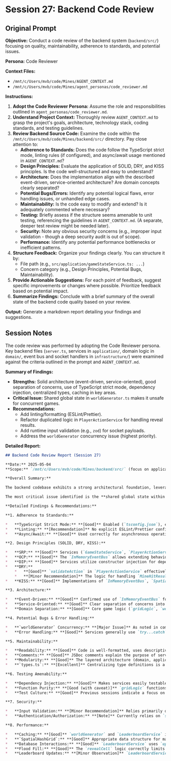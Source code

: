 # Session 27: Backend Code Review

## Original Prompt

**Objective:** Conduct a code review of the backend system (`backend/src/`) focusing on quality, maintainability, adherence to standards, and potential issues.

**Persona:** Code Reviewer

**Context Files:**
*   `/mnt/c/Users/mvb/code/Mines/AGENT_CONTEXT.md`
*   `/mnt/c/Users/mvb/code/Mines/agent_personas/code_reviewer.md`

**Instructions:**

1.  **Adopt the Code Reviewer Persona:** Assume the role and responsibilities outlined in `agent_personas/code_reviewer.md`.
2.  **Understand Project Context:** Thoroughly review `AGENT_CONTEXT.md` to grasp the project's goals, architecture, technology stack, coding standards, and testing guidelines.
3.  **Review Backend Source Code:** Examine the code within the `/mnt/c/Users/mvb/code/Mines/backend/src/` directory. Pay close attention to:
    *   **Adherence to Standards:** Does the code follow the TypeScript strict mode, linting rules (if configured), and async/await usage mentioned in `AGENT_CONTEXT.md`?
    *   **Design Principles:** Evaluate the application of SOLID, DRY, and KISS principles. Is the code well-structured and easy to understand?
    *   **Architecture:** Does the implementation align with the described event-driven, service-oriented architecture? Are domain concepts clearly separated?
    *   **Potential Bugs/Errors:** Identify any potential logical flaws, error handling issues, or unhandled edge cases.
    *   **Maintainability:** Is the code easy to modify and extend? Is it adequately commented where necessary?
    *   **Testing:** Briefly assess if the structure seems amenable to unit testing, referencing the guidelines in `AGENT_CONTEXT.md`. (A separate, deeper test review might be needed later).
    *   **Security:** Note any obvious security concerns (e.g., improper input validation - though a deep security audit is out of scope).
    *   **Performance:** Identify any potential performance bottlenecks or inefficient patterns.
4.  **Structure Feedback:** Organize your findings clearly. You can structure it by:
    *   File path (e.g., `src/application/gameStateService.ts: ...`)
    *   Concern category (e.g., Design Principles, Potential Bugs, Maintainability).
5.  **Provide Actionable Suggestions:** For each point of feedback, suggest specific improvements or changes where possible. Prioritize feedback based on potential impact.
6.  **Summarize Findings:** Conclude with a brief summary of the overall state of the backend code quality based on your review.

**Output:** Generate a markdown report detailing your findings and suggestions.

## Session Notes

The code review was performed by adopting the Code Reviewer persona. Key backend files (`server.ts`, services in `application/`, domain logic in `domain/`, event bus and socket handlers in `infrastructure/`) were examined against the criteria outlined in the prompt and `AGENT_CONTEXT.md`.

**Summary of Findings:**

*   **Strengths:** Solid architecture (event-driven, service-oriented), good separation of concerns, use of TypeScript strict mode, dependency injection, centralized types, caching in key areas.
*   **Critical Issue:** Shared global state in `worldGenerator.ts` makes it unsafe for concurrent games.
*   **Recommendations:**
    *   Add linting/formatting (ESLint/Prettier).
    *   Refactor duplicated logic in `PlayerActionService` for handling reveal results.
    *   Add runtime input validation (e.g., `zod`) for socket payloads.
    *   Address the `worldGenerator` concurrency issue (highest priority).

**Detailed Report:**

```markdown
## Backend Code Review Report (Session 27)

**Date:** 2025-05-04
**Scope:** `/mnt/c/Users/mvb/code/Mines/backend/src/` (focus on application, domain, infrastructure layers)

**Overall Summary:**

The backend codebase exhibits a strong architectural foundation, leveraging an event-driven, service-oriented approach with clear separation between domain, application, and infrastructure concerns. The use of TypeScript strict mode, dependency injection, and centralized type definitions (`types.ts`) significantly contributes to maintainability and robustness. Caching strategies are employed in performance-critical areas like world generation and leaderboards. Unit testing appears valued, and the structure generally facilitates it.

The most critical issue identified is the **shared global state within `worldGenerator.ts`**, making it unsafe for concurrent game instances within the same Node.js process. Minor improvements related to linting, potential code duplication, and input validation are also noted.

**Detailed Findings & Recommendations:**

**1. Adherence to Standards:**

*   **TypeScript Strict Mode:** **[Good]** Enabled (`tsconfig.json`), enhancing type safety.
*   **Linting:** **[Recommendation]** No explicit ESLint/Prettier configuration or `lint` script found in `backend/package.json`. Recommend adding a standard linter/formatter setup (e.g., ESLint with Prettier plugin) to enforce consistent code style and catch potential issues early.
*   **Async/Await:** **[Good]** Used correctly for asynchronous operations (service calls, `getCell`, potential DB interactions).

**2. Design Principles (SOLID, DRY, KISS):**

*   **SRP:** **[Good]** Services (`GameStateService`, `PlayerActionService`, `ScoreService`, `LeaderboardService`, `GameUpdateService` [implied]) have well-defined responsibilities. Domain logic is appropriately isolated.
*   **OCP:** **[Good]** The `InMemoryEventBus` allows extending behavior by adding subscribers without modifying publishers.
*   **DIP:** **[Good]** Services utilize constructor injection for dependencies (e.g., `EventBus`, other services). `gridLogic` functions receive `getCell` as a dependency, inverting control.
*   **DRY:**
    *   **[Good]** `validateAction` in `PlayerActionService` effectively centralizes common pre-action checks.
    *   **[Minor Recommendation]** The logic for handling `MineHitResult` and successful reveals (updating state, sending updates via `GameUpdateService`) is duplicated across `handleRevealTile` and `handleChordClick` in `PlayerActionService`. Consider extracting these into private helper methods within the service to improve conciseness.
*   **KISS:** **[Good]** Implementations of `InMemoryEventBus`, `SpatialHashGrid`, and service interactions are generally straightforward and easy to understand.

**3. Architecture:**

*   **Event-Driven:** **[Good]** Confirmed use of `InMemoryEventBus` for decoupling communication between services and handling socket events. Aligns well with the documented architecture.
*   **Service-Oriented:** **[Good]** Clear separation of concerns into distinct services within the `application` layer.
*   **Domain Separation:** **[Good]** Core game logic (`gridLogic`, `worldGenerator`, `types`) resides cleanly within the `domain` layer.

**4. Potential Bugs & Error Handling:**

*   **`worldGenerator` Concurrency:** **[Major Issue]** As noted in comments within `GameStateService.ensureWorldGeneratorInitialized` and `worldGenerator.ts`, the current implementation uses shared global state (`rng`, `noise2D`, caches). Calling `initializeWorldGenerator` (intended per-game) resets this shared state, making it **unsafe for concurrent games** in the same process. This needs refactoring to encapsulate generator state per seed/gameId if true concurrency is a requirement.
*   **Error Handling:** **[Good]** Services generally use `try...catch` blocks, log errors, and utilize `GameUpdateService.sendError` or `socketHandlers.emitError` to notify clients. `validateAction` handles common invalid states gracefully. Initial server setup includes error handling.

**5. Maintainability:**

*   **Readability:** **[Good]** Code is well-formatted, uses descriptive names, and benefits greatly from TypeScript types.
*   **Comments:** **[Good]** JSDoc comments explain the purpose of services and key functions. Inline comments clarify complex logic or highlight important considerations (like the `worldGenerator` issue).
*   **Modularity:** **[Good]** The layered architecture (domain, application, infrastructure) promotes modularity.
*   **`types.ts`:** **[Excellent]** Centralizing type definitions is a major plus for maintainability and consistency.

**6. Testing Amenability:**

*   **Dependency Injection:** **[Good]** Makes services easily testable by allowing mock dependencies.
*   **Function Purity:** **[Good (with caveat)]** `gridLogic` functions are largely testable. `worldGenerator` *should* be testable given a seed, but the shared state issue complicates this in practice.
*   **Test Culture:** **[Good]** Previous sessions indicate a focus on unit testing (e.g., `PlayerActionService`), and `AGENT_CONTEXT.md` outlines testing guidelines.

**7. Security:**

*   **Input Validation:** **[Minor Recommendation]** Relies primarily on TypeScript types. Consider adding runtime schema validation (e.g., using `zod`) for incoming socket event payloads (`revealTile`, `flagTile`, `chordClick`, etc.) to guard against malformed data, especially for coordinates.
*   **Authentication/Authorization:** **[Note]** Currently relies on `socket.id` for player identification. No authentication is implemented. This is acceptable for the current stage but will need to be addressed for a production system.

**8. Performance:**

*   **Caching:** **[Good]** `worldGenerator` and `LeaderboardService` implement caching (`Map` based) with size limits to mitigate performance bottlenecks.
*   **`SpatialHashGrid`:** **[Good]** Appropriate data structure for managing state in an infinite world, enabling efficient spatial queries.
*   **Database Interactions:** **[Good]** `LeaderboardService` uses `updateOne` with `upsert`, which is generally efficient. Persistence for `SpatialHashGrid` chunks is noted as a TODO.
*   **Flood Fill:** **[Good]** The `revealCell` logic correctly limits flood fill expansion only from cells with 0 adjacent mines, preventing unbounded exploration in most cases.
*   **Leaderboard Updates:** **[Minor Observation]** `LeaderboardService.updateLeaderboards` uses sequential `await` calls for updating different metrics. If DB latency becomes an issue, these could potentially be parallelized using `Promise.all`, but it's likely unnecessary for now.
```